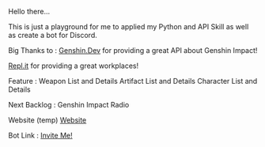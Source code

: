 Hello there...

This is just a playground for me to applied my Python and API Skill as well as create a bot for Discord.

Big Thanks to :
[Genshin.Dev](https://api.genshin.dev/)
for providing a great API about Genshin Impact!

[Repl.it](https://repl.it/)
for providing a great workplaces!

Feature :
Weapon List and Details
Artifact List and Details
Character List and Details

Next Backlog :
Genshin Impact Radio

Website (temp)
[Website](https://genshinimpactbot.rizkidn.repl.co/)

Bot Link :
[Invite Me!](https://discord.com/api/oauth2/authorize?client_id=792761834301947904&permissions=0&scope=bot)

